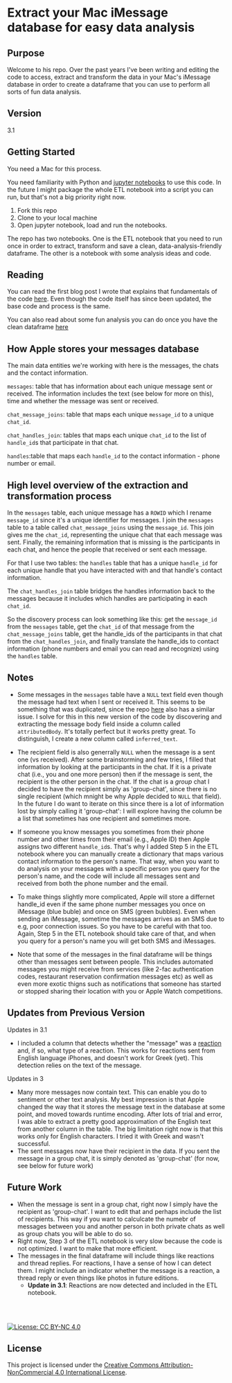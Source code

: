 # Extract your Mac iMessage database for easy data analysis

## Purpose
Welcome to his repo. Over the past years I've been writing and editing the code to access, extract and transform the data in your Mac's iMessage database in order to create a dataframe that you can use to perform all sorts of fun data analysis.

## Version
3.1

## Getting Started
You need a Mac for this process.

You need familiarity with Python and [jupyter notebooks](https://jupyter.org/try-jupyter/notebooks/?path=notebooks/Intro.ipynb) to use this code.
In the future I might package the whole ETL notebook into a script you can run, but that's not a big priority right now.

1. Fork this repo
2. Clone to your local machine
3. Open jupyter notebook, load and run the notebooks.

The repo has two notebooks. One is the ETL notebook that you need to run once in order to extract, transform and save a clean, data-analysis-friendly dataframe. The other is a notebook with some analysis ideas and code. 

## Reading
You can read the first blog post I wrote that explains that fundamentals of the code [here](https://medium.com/@yaskalidis/heres-how-you-can-access-your-entire-imessage-history-on-your-mac-f8878276c6e9). Even though the code itself has since been updated, the base code and process is the same.

You can also read about some fun analysis you can do once you have the clean dataframe [here](https://medium.com/@yaskalidis/fun-things-you-can-learn-about-yourself-and-from-your-messages-5101631a8e20)


## How Apple stores your messages database
The main data entities we're working with here is the messages, the chats and the contact information.

```messages```: table that has information about each unique message sent or received. The information includes the text (see below for more on this), time and whether the message was sent or received.

```chat_message_joins```: table that maps each unique ```message_id``` to a unique ```chat_id```.

```chat_handles_join```: tables that maps each unique ```chat_id``` to the list of ```handle_id```s that participate in that chat.

```handles```:table that maps each ```handle_id``` to the contact information - phone number or email.

## High level overview of the extraction and transformation process

In the ```messages``` table, each unique message has a ```ROWID``` which I rename ```message_id``` since it's a unique identifier for messages. 
I join the ```messages``` table to a table called ```chat_message_joins``` using the ```message_id```. This join gives me the ```chat_id```, representing the unique chat that each message was sent.
Finally, the remaining information that is missing is the participants in each chat, and hence the people that received or sent each message.

For that I use two tables: the ```handles``` table that has a unique ```handle_id``` for each unique handle that you have interacted with and that handle's contact information. 

The ```chat_handles_join``` table bridges the handles information back to the messages because it includes which handles are participating in each ```chat_id```.

So the discovery process can look something like this:
get the ```message_id``` from the ```messages``` table, get the ```chat_id``` of that message from the ```chat_message_joins``` table, get the handle_ids of the participants in that chat from the ```chat_handles_join```, and finally translate the handle_ids to contact information (phone numbers and email you can read and recognize) using the ```handles``` table.

## Notes

* Some messages in the ```messages``` table have a ```NULL``` text field even though the message had text when I sent or received it. This seems to be something that was duplicated, since the repo [here](https://github.com/niftycode/imessage_reader) also has a similar issue. 
I solve for this in this new version of the code by discovering and extracting the message body field inside a column called ```attributedBody```. It's totally perfect but it works pretty great. To distinguish, I create a new column called ```inferred_text```.

* The recipient field is also generrally ```NULL``` when the message is a sent one (vs received). After some brainstorming and few tries, I filled that information by looking at the participants in the chat. If it is a private chat (i.e., you and one more person) then if the message is sent, the recipient is the other person in the chat. If the chat is a _group_ chat I decided to have the recipient simply as 'group-chat', since there is no single recipient (which mnight be why Apple decided to ```NULL``` that field). In the future I do want to iterate on this since there is a lot of information lost by simply calling it 'group-chat': I will explore having the column be a list that sometimes has one recipient and sometimes more. 

* If someone you know messages you sometimes from their phone number and other times from their email (e.g., Apple ID) then Apple assigns two different ```handle_id```s. That's why I added Step 5 in the ETL notebook where you can manually create a dictionary that maps various contact information to the person's name. That way, when you want to do analysis on your messages with a specific person you query for the person's name, and the code will include all messages sent and received from both the phone number and the email.
* To make things slightly more complicated, Apple will store a differnet handle_id even if the same phone number messages you once on iMessage (blue buble) and once on SMS (green bubbles). Even when sending an iMessage, sometime the messages arrives as an SMS due to e.g, poor connection issues. So you have to be careful with that too. Again, Step 5 in the ETL notebook should take care of that, and when you query for a person's name you will get both SMS and iMessages.

* Note that some of the messages in the final dataframe will be things other than messages sent between people. This includes automated messages you might receive from services (like 2-fac authentication codes, restaurant reservation confirmation messages etc) as well as even more exotic thigns such as notifications that someone has started or stopped sharing their location with you or Apple Watch competitions. 

## Updates from Previous Version

Updates in 3.1
* I included a column that detects whether the "message" was a [reaction](https://support.apple.com/guide/messages/use-tapbacks-icht504f698a/mac) and, if so, what type of a reaction.
This works for reactions sent from English language iPhones, and doesn't work for Greek (yet). This detection relies on the text of the message.

Updates in 3
* Many more messages now contain text. This can enable you do to sentiment or other text analysis. My best impression is that Apple changed the way that it stores the message text in the database at some point, and moved towards runtime encoding. After lots of trial and error, I was able to extract a pretty good approximation of the English text from another column in the table. The big limitation right now is that this works only for English characters. I tried it with Greek and wasn't successful. 
* The sent messages now have their recipient in the data. If you sent the message in a group chat, it is simply denoted as 'group-chat' (for now, see below for future work)


## Future Work
* When the message is sent in a group chat, right now I simply have the recipient as 'group-chat'. I want to edit that and perhaps include the list of recipients. This way if you want to calculcate the numebr of messages between you and another person in both private chats as well as group chats you will be able to do so. 
* Right now, Step 3 of the ETL notebook is very slow because the code is not optimized. I want to make that more efficient.
* The messages in the final dataframe will include things like reactions and thread replies. For reactions, I have a sense of how I can detect them. I might include an indicator whether the message is a reaction, a thread reply or even things like photos in future editions. 
    *  **Update in 3.1**: Reactions are now detected and included in the ETL notebook.


<br>
<br>

[![License: CC BY-NC 4.0](https://img.shields.io/badge/License-CC%20BY--NC%204.0-lightgrey.svg)](https://creativecommons.org/licenses/by-nc/4.0/)
## License

This project is licensed under the [Creative Commons Attribution-NonCommercial 4.0 International License](https://creativecommons.org/licenses/by-nc/4.0/).
